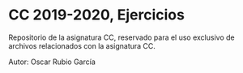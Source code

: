 # CC 2019-2020, Ejercicios

Repositorio de la asignatura CC, reservado para el uso exclusivo de archivos relacionados con la asignatura CC.

Autor: Oscar Rubio García
